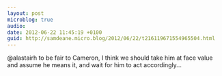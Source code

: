 ```yaml
---
layout: post
microblog: true
audio: 
date: 2012-06-22 11:45:19 +0100
guid: http://samdeane.micro.blog/2012/06/22/t216119671554965504.html
---
```

@alastairh to be fair to Cameron, I think we should take him at face value and assume he means it, and wait for him to act accordingly...
